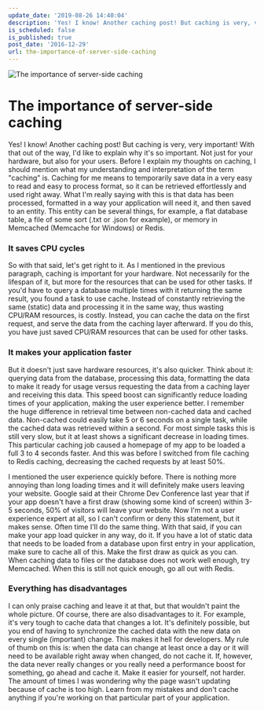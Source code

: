 ```yaml
---
update_date: '2019-08-26 14:40:04'
description: 'Yes! I know! Another caching post! But caching is very, very important! With that out of the way, I''d like to explain why it''s so important. Not just for your h'
is_scheduled: false
is_published: true
post_date: '2016-12-29'
url: the-importance-of-server-side-caching
---
```


![The importance of server-side caching](/images/articles/airshow.jpg)

# The importance of server-side caching
Yes! I know! Another caching post! But caching is very, very important! With that out of the way, I'd like to explain why it's so important. Not just for your hardware, but also for your users. Before I explain my thoughts on caching, I should mention what my understanding and interpretation of the term "caching" is. Caching for me means to temporarily save data in a very easy to read and easy to process format, so it can be retrieved effortlessly and used right away. What I'm really saying with this is that data has been processed, formatted in a way your application will need it, and then saved to an entity. This entity can be several things, for example, a flat database table, a file of some sort (.txt or .json for example), or memory in Memcached (Memcache for Windows) or Redis.

### It saves CPU cycles
So with that said, let's get right to it. As I mentioned in the previous paragraph, caching is important for your hardware. Not necessarily for the lifespan of it, but more for the resources that can be used for other tasks. If you'd have to query a database multiple times with it returning the same result, you found a task to use cache. Instead of constantly retrieving the same (static) data and processing it in the same way, thus wasting CPU/RAM resources, is costly. Instead, you can cache the data on the first request, and serve the data from the caching layer afterward. If you do this, you have just saved CPU/RAM resources that can be used for other tasks.

### It makes your application faster
But it doesn't just save hardware resources, it's also quicker. Think about it: querying data from the database, processing this data, formatting the data to make it ready for usage versus requesting the data from a caching layer and receiving this data. This speed boost can significantly reduce loading times of your application, making the user experience better. I remember the huge difference in retrieval time between non-cached data and cached data. Non-cached could easily take 5 or 6 seconds on a single task, while the cached data was retrieved within a second. For most simple tasks this is still very slow, but it at least shows a significant decrease in loading times. This particular caching job caused a homepage of my app to be loaded a full 3 to 4 seconds faster. And this was before I switched from file caching to Redis caching, decreasing the cached requests by at least 50%.

I mentioned the user experience quickly before. There is nothing more annoying than long loading times and it will definitely make users leaving your website. Google said at their Chrome Dev Conference last year that if your app doesn't have a first draw (showing some kind of screen) within 3-5 seconds, 50% of visitors will leave your website. Now I'm not a user experience expert at all, so I can't confirm or deny this statement, but it makes sense. Often time I'll do the same thing. With that said, if you can make your app load quicker in any way, do it. If you have a lot of static data that needs to be loaded from a database upon first entry in your application, make sure to cache all of this. Make the first draw as quick as you can. When caching data to files or the database does not work well enough, try Memcached. When this is still not quick enough, go all out with Redis.

### Everything has disadvantages
I can only praise caching and leave it at that, but that wouldn't paint the whole picture. Of course, there are also disadvantages to it. For example, it's very tough to cache data that changes a lot. It's definitely possible, but you end of having to synchronize the cached data with the new data on every single (important) change. This makes it hell for developers. My rule of thumb on this is: when the data can change at least once a day or it will need to be available right away when changed, do not cache it. If, however, the data never really changes or you really need a performance boost for something, go ahead and cache it. Make it easier for yourself, not harder. The amount of times I was wondering why the page wasn't updating because of cache is too high. Learn from my mistakes and don't cache anything if you're working on that particular part of your application.